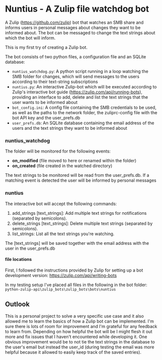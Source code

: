 # Nuntius - A Zulip file watchdog bot

A Zulip (https://github.com/zulip) bot that watches an SMB share and informs users in personal messages about changes they want to be informed about. The bot can be messaged to change the text strings about which the bot will inform.

This is my first try of creating a Zulip bot.

The bot consists of two python files, a configuration file and an SQLite database:
- `nuntius_watchdog.py`: A python script running in a loop watching the SMB folder for changes, which will send messages to the users according to their text-string subscriptions
- `nuntius.py`: An interactive Zulip-bot which will be executed according to Zulip's interactive bot guide (https://zulip.com/api/running-bots), providing an interface to add, delete and list the text strings that the user wants to be informed about
- `bot_config.ini`: A config file containing the SMB credentials to be used, as well as the paths to the network folder, the zuliprc-config file with the bot API key and the user_prefs.db
- `user_prefs.db`: An SQLite database containing the email address of the users and the text strings they want to be informed about

### nuntius_watchdog

The folder will be monitored for the following events:
- **on_modified** (file moved to here or renamed within the folder)
- **on_created** (file created in the watched directory)

The text strings to be monitored will be read from the user_prefs.db. If a matching event is detected the user will be informed by personal messages

### nuntius

The interactive bot will accept the following commands:
1. add_strings [text_strings]: Add multiple text strings for notifications (separated by semicolons).
1. delete_strings [text_strings]: Delete multiple text strings (separated by semicolons).
1. list_strings: List all the text strings you're watching.

The [text_strings] will be saved together with the email address with the user in the user_prefs.db

#### file locations

First, I followed the instructions provided by Zulip for setting up a bot development version: https://zulip.com/api/writing-bots

In my testing setup I've placed all files in the following in the bot folder: `python-zulip-api\zulip_bots\zulip_bots\bots\nuntius`

## Outlook

This is a personal project to solve a very specific use case and it also allowed me to learn the basics of how a Zulip bot can be implemented. I'm sure there is lots of room for improvement and I'm grateful for any feedback to learn from. Depending on how helpful the bot will be I might flesh it out more and fix issues that I haven't encountered while developing it. One obvious improvement would be to not tie the text strings in the database to the user's email but instead the user_id (during testing the email was more helpful because it allowed to easily keep track of the saved entries).


